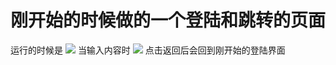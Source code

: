 # 刚开始的时候做的一个登陆和跳转的页面
运行的时候是
<img src="http://ww1.sinaimg.cn/large/006z7E65gy1g7eiv7b26qj314p0nawft.jpg"/>
当输入内容时
<img src="http://ww1.sinaimg.cn/large/006z7E65gy1g7eiw17h9sj314p0na0u7.jpg"/>
点击返回后会回到刚开始的登陆界面